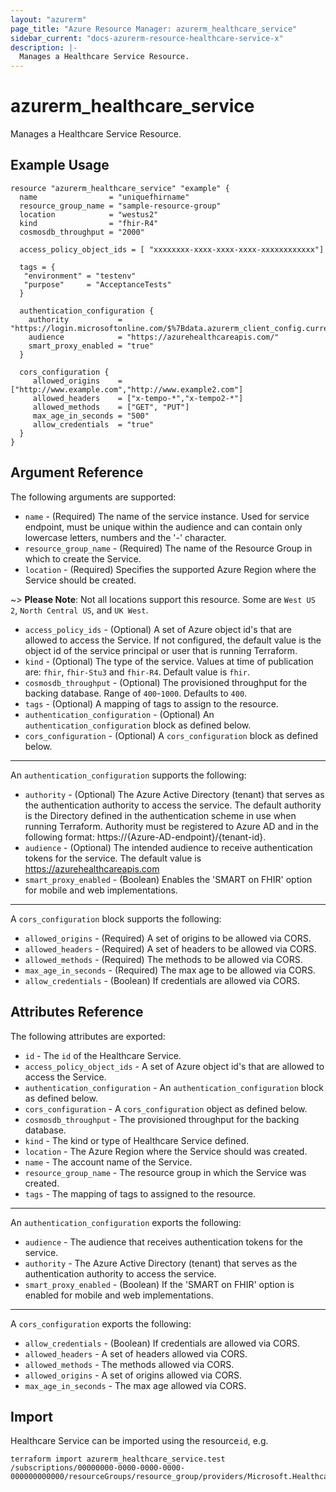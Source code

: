 ```yaml
---
layout: "azurerm"
page_title: "Azure Resource Manager: azurerm_healthcare_service"
sidebar_current: "docs-azurerm-resource-healthcare-service-x"
description: |-
  Manages a Healthcare Service Resource.
---
```


# azurerm_healthcare_service

Manages a Healthcare Service Resource.

## Example Usage

```hcl
resource "azurerm_healthcare_service" "example" {
  name                = "uniquefhirname"
  resource_group_name = "sample-resource-group"
  location            = "westus2"
  kind                = "fhir-R4"
  cosmosdb_throughput = "2000"

  access_policy_object_ids = [ "xxxxxxxx-xxxx-xxxx-xxxx-xxxxxxxxxxxx"]

  tags = {
   "environment" = "testenv"
   "purpose"     = "AcceptanceTests"
  }

  authentication_configuration {
    authority           = "https://login.microsoftonline.com/$%7Bdata.azurerm_client_config.current.tenant_id%7D"
    audience            = "https://azurehealthcareapis.com/"
    smart_proxy_enabled = "true"
  }

  cors_configuration {
     allowed_origins    = ["http://www.example.com","http://www.example2.com"]
     allowed_headers    = ["x-tempo-*","x-tempo2-*"]
     allowed_methods    = ["GET", "PUT"]
     max_age_in_seconds = "500"
     allow_credentials  = "true"
  }
}
```

## Argument Reference

The following arguments are supported:

* `name` - (Required) The name of the service instance. Used for service endpoint, must be unique within the audience and can contain only lowercase letters, numbers and the '-' character.
* `resource_group_name` - (Required) The name of the Resource Group in which to create the Service.
* `location` - (Required) Specifies the supported Azure Region where the Service should be created.

~> **Please Note**: Not all locations support this resource. Some are `West US 2`, `North Central US`, and `UK West`. 

* `access_policy_ids` - (Optional) A set of Azure object id's that are allowed to access the Service. If not configured, the default value is the object id of the service principal or user that is running Terraform.
* `kind` - (Optional) The type of the service. Values at time of publication are: `fhir`, `fhir-Stu3` and `fhir-R4`. Default value is `fhir`.
* `cosmosdb_throughput` - (Optional) The provisioned throughput for the backing database. Range of `400`-`1000`. Defaults to `400`.
* `tags` - (Optional) A mapping of tags to assign to the resource.
* `authentication_configuration` - (Optional) An `authentication_configuration` block as defined below.
* `cors_configuration` - (Optional) A `cors_configuration` block as defined below.

---
An `authentication_configuration` supports the following:

* `authority` - (Optional) The Azure Active Directory (tenant) that serves as the authentication authority to access the service. The default authority is the Directory defined in the authentication scheme in use when running Terraform.
Authority must be registered to Azure AD and in the following format: https://{Azure-AD-endpoint}/{tenant-id}.
* `audience` - (Optional) The intended audience to receive authentication tokens for the service. The default value is https://azurehealthcareapis.com
* `smart_proxy_enabled` - (Boolean) Enables the 'SMART on FHIR' option for mobile and web implementations.

---
A `cors_configuration` block supports the following:

* `allowed_origins` - (Required) A set of origins to be allowed via CORS.
* `allowed_headers` - (Required) A set of headers to be allowed via CORS.
* `allowed_methods` - (Required) The methods to be allowed via CORS.
* `max_age_in_seconds` - (Required) The max age to be allowed via CORS.
* `allow_credentials` - (Boolean) If credentials are allowed via CORS.

## Attributes Reference

The following attributes are exported:

* `id` - The `id` of the Healthcare Service.
* `access_policy_object_ids` - A set of Azure object id's that are allowed to access the Service.
* `authentication_configuration` - An `authentication_configuration` block as defined below.
* `cors_configuration` - A `cors_configuration` object as defined below.
* `cosmosdb_throughput` - The provisioned throughput for the backing database.
* `kind` - The kind or type of Healthcare Service defined.
* `location` - The Azure Region where the Service should was created.
* `name` - The account name of the Service.
* `resource_group_name` - The resource group in which the Service was created.
* `tags` - The mapping of tags to assigned to the resource.

---
An `authentication_configuration` exports the following:

* `audience` - The audience that receives authentication tokens for the service.
* `authority` - The Azure Active Directory (tenant) that serves as the authentication authority to access the service.
* `smart_proxy_enabled` - (Boolean) If the 'SMART on FHIR' option is enabled for mobile and web implementations.

---
A `cors_configuration` exports the following:

* `allow_credentials` - (Boolean) If credentials are allowed via CORS.
* `allowed_headers` - A set of headers allowed via CORS.
* `allowed_methods` - The methods allowed via CORS.
* `allowed_origins` - A set of origins allowed via CORS.
* `max_age_in_seconds` - The max age allowed via CORS.


## Import

Healthcare Service can be imported using the resource`id`, e.g.

```shell
terraform import azurerm_healthcare_service.test /subscriptions/00000000-0000-0000-0000-000000000000/resourceGroups/resource_group/providers/Microsoft.HealthcareApis/services/service_name
```
